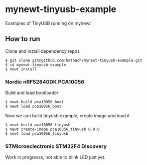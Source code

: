 # mynewt-tinyusb-example

Examples of TinyUSB running on mynewt

## How to run

Clone and install dependency repos

```
$ git clone git@github.com:hathach/mynewt-tinyusb-example.git
$ cd mynewt-tinyusb-example
$ newt install
```

### Nordic nRF52840DK PCA10056

Build and load bootloader

```
$ newt build pca10056_boot
$ newt load pca10056_boot
```

Now we can build tinyusb example, create image and load it

```
$ newt build pca10056_tinyusb
$ newt create-image pca10056_tinyusb 0.0.0
$ newt load pca10056_tinyusb
```

### STMicroeclectronic STM32F4 Discovery

Work in progresss, not able to blink LED just yet.
